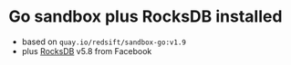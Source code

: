 # Go sandbox plus RocksDB installed

- based on `quay.io/redsift/sandbox-go:v1.9`
- plus [RocksDB](http://rocksdb.org/) v5.8 from Facebook